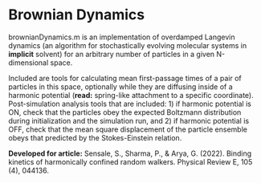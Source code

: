 # Brownian Dynamics
brownianDynamics.m is an implementation of overdamped Langevin dynamics (an algorithm for stochastically evolving molecular systems in **implicit** solvent) for an arbitrary number of particles in a given N-dimensional space. 

Included are tools for calculating mean first-passage times of a pair of particles in this space, optionally while they are diffusing inside of a harmonic potential (**read:** spring-like attachment to a specific coordinate). Post-simulation analysis tools that are included: 1) if harmonic potential is ON, check that the particles obey the expected Boltzmann distribution during initialization and the simulation run, and 2) if harmonic potential is OFF, check that the mean square displacement of the particle ensemble obeys that predicted by the Stokes-Einstein relation.

**Developed for article:** Sensale, S., Sharma, P., & Arya, G. (2022). Binding kinetics of harmonically confined random walkers. Physical Review E, 105 (4), 044136.
